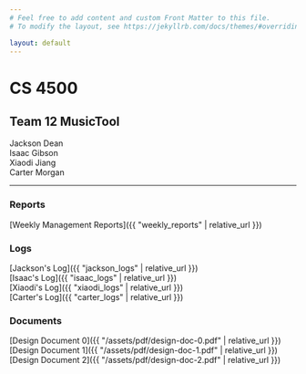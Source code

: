 ```yaml
---
# Feel free to add content and custom Front Matter to this file.
# To modify the layout, see https://jekyllrb.com/docs/themes/#overriding-theme-defaults

layout: default
---
```


# CS 4500

## Team 12 MusicTool

Jackson Dean  
Isaac Gibson  
Xiaodi Jiang  
Carter Morgan  

---------------------------------------------

### Reports
[Weekly Management Reports]({{ "weekly_reports" | relative_url }})

### Logs
[Jackson's Log]({{ "jackson_logs" | relative_url }})  
[Isaac's Log]({{ "isaac_logs" | relative_url }})  
[Xiaodi's Log]({{ "xiaodi_logs" | relative_url }})  
[Carter's Log]({{ "carter_logs" | relative_url }})  

### Documents
[Design Document 0]({{ "/assets/pdf/design-doc-0.pdf" | relative_url }})  
[Design Document 1]({{ "/assets/pdf/design-doc-1.pdf" | relative_url }})  
[Design Document 2]({{ "/assets/pdf/design-doc-2.pdf" | relative_url }})  

